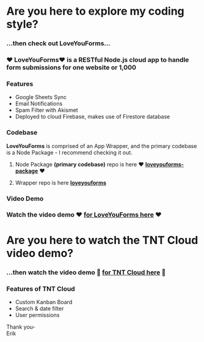 # Are you here to explore my coding style?

### ...then check out LoveYouForms...

### ❤️ LoveYouForms❤️ is a RESTful Node.js cloud app to handle form submissions for one website or 1,000

### Features
* Google Sheets Sync
* Email Notifications
* Spam Filter with Akismet
* Deployed to cloud Firebase, makes use of Firestore database

### Codebase
**LoveYouForms** is comprised of an App Wrapper, and the primary codebase is a Node Package - I recommend checking it out.

1. Node Package **(primary codebase)** repo is here ❤️ **<a href="https://github.com/LoveYouFyi/loveyouforms-package">loveyouforms-package</a>** ❤️

2. Wrapper repo is here **<a href="https://github.com/LoveYouFyi/loveyouforms">loveyouforms</a>**

### Video Demo 

### Watch the video demo ❤️ **<a href="https://player.vimeo.com/video/579210454">for LoveYouForms here</a>** ❤️

# Are you here to watch the TNT Cloud video demo?

### ...then watch the video demo 🚚 **<a href="https://player.vimeo.com/video/579228351">for TNT Cloud here</a>** 🚚 

### Features of TNT Cloud
* Custom Kanban Board
* Search & date filter
* User permissions

Thank you-<br>
Erik

<!--
**LoveYouFyi/LoveYouFyi** is a ✨ _special_ ✨ repository because its `README.md` (this file) appears on your GitHub profile.

Here are some ideas to get you started:

- 🔭 I’m currently working on ...
- 🌱 I’m currently learning ...
- 👯 I’m looking to collaborate on ...
- 🤔 I’m looking for help with ...
- 💬 Ask me about ...
- 📫 How to reach me: ...
- 😄 Pronouns: ...
- ⚡ Fun fact: ...
-->
